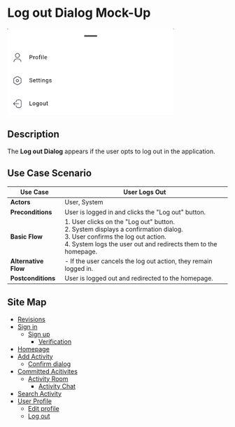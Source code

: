 # Log out Dialog Mock-Up
![sign-in.png](https://github.com/jbcabs14/Hiraya/blob/main/img/logout.png)
## Description
The **Log out Dialog** appears if the user opts to log out in the application.

## Use Case Scenario

| Use Case        | User Logs Out                                                                          |
|-----------------|----------------------------------------------------------------------------------------|
| **Actors**      | User, System                                                                           |
| **Preconditions** | User is logged in and clicks the "Log out" button.                                    |
| **Basic Flow**  | 1. User clicks on the "Log out" button.<br> 2. System displays a confirmation dialog.<br> 3. User confirms the log out action.<br> 4. System logs the user out and redirects them to the homepage.                         |
| **Alternative Flow** | - If the user cancels the log out action, they remain logged in.                   |
| **Postconditions** | User is logged out and redirected to the homepage.                                   |

## Site Map

- [Revisions](https://github.com/jbcabs14/Hiraya/blob/main/README.md)
- [Sign in](sign-in.md)
  * [Sign up](sign-up.md)
    * [Verification](verification.md)
- [Homepage](homepage.md)
- [Add Activity](add-activity.md)
   * [Confirm dialog](confirm-dialog.md)
- [Committed Acitivites](committed-activities.md)
  * [Activity Room](activity-room.md)
    * [Activity Chat](activity-chat.md)
- [Search Activity](search-activity.md)
- [User Profile](user-profile.md)
  * [Edit profile](edit-profile.md)
  * [Log out](log-out.md)


